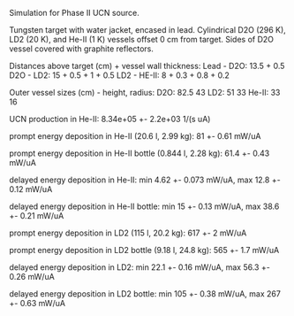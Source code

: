 Simulation for Phase II UCN source.

Tungsten target with water jacket, encased in lead.
Cylindrical D2O (296 K), LD2 (20 K), and He-II (1 K) vessels offset 0 cm from target.
Sides of D2O vessel covered with graphite reflectors.

Distances above target (cm) + vessel wall thickness:
Lead - D2O: 13.5 + 0.5
D2O - LD2: 15 + 0.5 + 1 + 0.5
LD2 - HE-II: 8 + 0.3 + 0.8 + 0.2

Outer vessel sizes (cm) - height, radius:
D2O: 82.5 43
LD2: 51 33
He-II: 33 16

UCN production in He-II:
8.34e+05 +- 2.2e+03 1/(s uA)

prompt energy deposition in He-II (20.6 l, 2.99 kg):
81 +- 0.61 mW/uA

prompt energy deposition in He-II bottle (0.844 l, 2.28 kg):
61.4 +- 0.43 mW/uA

delayed energy deposition in He-II:
min 4.62 +- 0.073 mW/uA, max 12.8 +- 0.12 mW/uA

delayed energy deposition in He-II bottle:
min 15 +- 0.13 mW/uA, max 38.6 +- 0.21 mW/uA

prompt energy deposition in LD2 (115 l, 20.2 kg):
617 +- 2 mW/uA

prompt energy deposition in LD2 bottle (9.18 l, 24.8 kg):
565 +- 1.7 mW/uA

delayed energy deposition in LD2:
min 22.1 +- 0.16 mW/uA, max 56.3 +- 0.26 mW/uA

delayed energy deposition in LD2 bottle:
min 105 +- 0.38 mW/uA, max 267 +- 0.63 mW/uA

